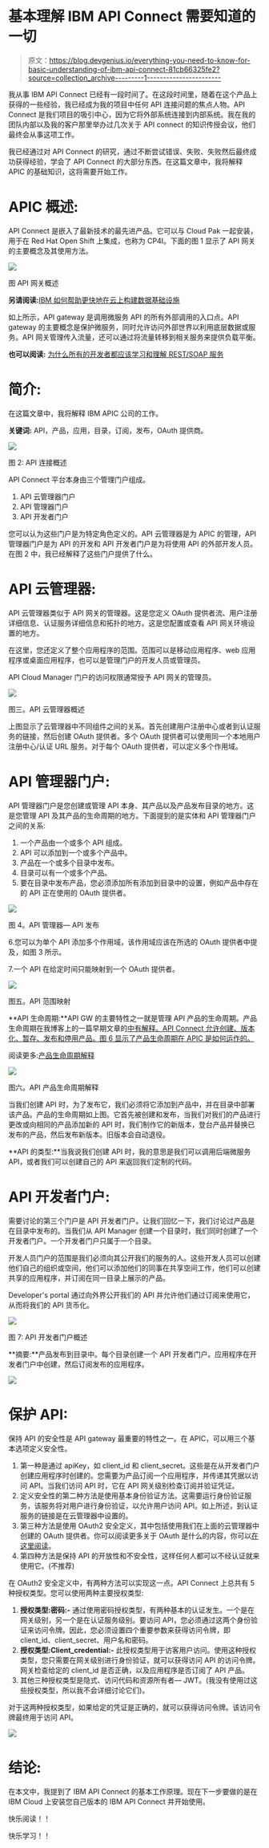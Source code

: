 # 基本理解 IBM API Connect 需要知道的一切

> 原文：<https://blog.devgenius.io/everything-you-need-to-know-for-basic-understanding-of-ibm-api-connect-81cb66325fe2?source=collection_archive---------1----------------------->

我从事 IBM API Connect 已经有一段时间了。在这段时间里，随着在这个产品上获得的一些经验，我已经成为我的项目中任何 API 连接问题的焦点人物。API Connect 是我们项目的吸引中心，因为它将外部系统连接到内部系统。我在我的团队内部以及我的客户那里举办过几次关于 API connect 的知识传授会议，他们最终会从事这项工作。

我已经通过对 API Connect 的研究，通过不断尝试错误、失败、失败然后最终成功获得经验，学会了 API Connect 的大部分东西。在这篇文章中，我将解释 APIC 的基础知识，这将需要开始工作。

# APIC 概述:

API Connect 是嵌入了最新技术的最先进产品。它可以与 Cloud Pak 一起安装，用于在 Red Hat Open Shift 上集成，也称为 CP4I。下面的图 1 显示了 API 网关的主要概念及其使用方法。

![](img/15cdc4580cecb4da5e1efaeec776d4b5.png)

图 API 网关概述

**另请阅读:**[IBM 如何帮助更快地在云上构建数据基础设施](https://medium.com/dev-genius/how-ibm-is-helping-build-data-infrastructure-on-cloud-faster-37997ce7b02e)

如上所示，API gateway 是调用微服务 API 的所有外部调用的入口点。API gateway 的主要概念是保护微服务，同时允许访问外部世界以利用底层数据或服务。API 网关管理传入流量，还可以通过将流量转移到相关服务来提供负载平衡。

**也可以阅读:** [为什么所有的开发者都应该学习和理解 REST/SOAP 服务](https://medium.com/dev-genius/why-all-the-developers-should-learn-and-understand-rest-soap-services-377c13388b5b)

# 简介:

在这篇文章中，我将解释 IBM APIC 公司的工作。

**关键词:** API，产品，应用，目录，订阅，发布，OAuth 提供商。

![](img/7c1744494aeea4051c7868303b9b1874.png)

图 2: API 连接概述

API Connect 平台本身由三个管理门户组成。

1.  API 云管理器门户
2.  API 管理器门户
3.  API 开发者门户

您可以认为这些门户是为特定角色定义的。API 云管理器是为 APIC 的管理，API 管理器门户是为 API 的开发和 API 开发者门户是为将使用 API 的外部开发人员。在图 2 中，我已经解释了这些门户提供了什么。

# **API 云管理器:**

API 云管理器类似于 API 网关的管理器。这是您定义 OAuth 提供者流、用户注册详细信息、认证服务详细信息和拓扑的地方。这是您配置或查看 API 网关环境设置的地方。

在这里，您还定义了整个应用程序的范围。范围可以是移动应用程序、web 应用程序或桌面应用程序，也可以是管理门户的开发人员或管理员。

API Cloud Manager 门户的访问权限通常授予 API 网关的管理员。

![](img/152dda85ab95f10291a1a2c231f46a02.png)

图三。API 云管理器概述

上图显示了云管理器中不同组件之间的关系。首先创建用户注册中心或者到认证服务的链接，然后创建 OAuth 提供者。多个 OAuth 提供者可以使用同一个本地用户注册中心/认证 URL 服务。对于每个 OAuth 提供者，可以定义多个作用域。

# **API 管理器门户:**

API 管理器门户是您创建或管理 API 本身、其产品以及产品发布目录的地方。这是您管理 API 及其产品的生命周期的地方。下面提到的是实体和 API 管理器门户之间的关系:

1.  一个产品由一个或多个 API 组成。
2.  API 可以添加到一个或多个产品中。
3.  产品在一个或多个目录中发布。
4.  目录可以有一个或多个产品。
5.  要在目录中发布产品，您必须添加所有添加到目录中的设置，例如产品中存在的 API 正在使用的 OAuth 提供者。

![](img/9ca68bdb6be2791b257b5578af566769.png)

图 4。API 管理器— API 发布

6.您可以为单个 API 添加多个作用域，该作用域应该在所选的 OAuth 提供者中提及，如图 3 所示。

7.一个 API 在给定时间只能映射到一个 OAuth 提供者。

![](img/fabbc0ec69d160262992ec5d4fc368f8.png)

图五。API 范围映射

**API 生命周期:**API GW 的主要特性之一就是管理 API 产品的生命周期。产品生命周期在我博客上的一篇早期文章的[中有解释。API Connect 允许创建、版本化、暂存、发布和停用产品。图 6 显示了产品生命周期在 APIC 是如何运作的。](https://medium.com/dev-genius/what-is-killedbygoogle-com-and-why-is-it-so-cool-d98e2c861f6b)

阅读更多:[产品生命周期解释](https://medium.com/dev-genius/what-is-killedbygoogle-com-and-why-is-it-so-cool-d98e2c861f6b)

![](img/4d6f92bba566f0b2d820bec8f7d7fc38.png)

图六。API 产品生命周期解释

当我们创建 API 时，为了发布它，我们必须将它添加到产品中，并在目录中部署该产品。产品的生命周期如上图。它首先被创建和发布，当我们对我们的产品进行更改或向相同的产品添加新的 API 时，我们制作它的新版本，登台产品并替换已发布的产品，然后发布新版本。旧版本会自动退役。

**API 的类型:**当我说我们创建 API 时，我的意思是我们可以调用后端微服务 API，或者我们可以创建自己的 API 来返回我们定制的代码。

# **API 开发者门户:**

需要讨论的第三个门户是 API 开发者门户。让我们回忆一下，我们讨论过产品是在目录中发布的。当我们从 API Manager 创建一个目录时，我们同时创建了一个开发者门户。一个开发者门户只属于一个目录。

开发人员门户的范围是我们必须向其公开我们的服务的人。这些开发人员可以创建他们自己的组织或空间，他们可以添加他们的同事在共享空间工作，他们可以创建共享的应用程序，并订阅在同一目录上展示的产品。

Developer's portal 通过向外界公开我们的 API 并允许他们通过订阅来使用它，从而将我们的 API 货币化。

![](img/badb715bd8ec7e54ca6f7a3da02da3eb.png)

图 7: API 开发者门户概述

**摘要:**产品发布到目录中。每个目录创建一个 API 开发者门户。应用程序在开发者门户中创建，然后订阅发布的应用程序。

![](img/c7343d834788bf076cb66e58a5e93539.png)

# 保护 API:

保持 API 的安全性是 API gateway 最重要的特性之一。在 APIC，可以用三个基本选项定义安全性。

1.  第一种是通过 apiKey，如 client_id 和 client_secret。这些是在从开发者门户创建应用程序时创建的。您需要为产品订阅一个应用程序，并传递其凭据以访问 API。当我们访问 API 时，它在 API 网关级别检查订阅并验证凭证。
2.  定义安全性的第二种方法是使用基本身份验证方法。这需要运行身份验证服务，该服务将对用户进行身份验证，以允许用户访问 API。如上所述，到认证服务的链接是在云管理器中设置的。
3.  第三种方法是使用 OAuth2 安全定义，其中包括使用我们在上面的云管理器中创建的 OAuth 提供者。你可以阅读更多关于 OAuth 是什么的内容，你可以[在这里阅读](https://www.csoonline.com/article/3216404/what-is-oauth-how-the-open-authorization-framework-works.html)。
4.  第四种方法是保持 API 的开放性和不安全性，这样任何人都可以不经认证就来使用它。(不推荐)

在 OAuth2 安全定义中，有两种方法可以实现这一点。API Connect 上总共有 5 种授权类型。您可以使用两种主要授权类型:

1.  **授权类型:密码:-** 通过使用密码授权类型，有两种基本的认证发生。一个是在网关级别，另一个是在认证服务级别。要访问 API，您必须通过这两个身份验证来访问令牌。因此，您必须设置四个重要参数来获得访问令牌，即 client_id、client_secret、用户名和密码。
2.  **授权类型:Client_credential:-** 此授权类型用于访客用户访问。使用这种授权类型，您只需要在网关级别进行身份验证，就可以获得访问 API 的访问令牌。网关检查给定的 client_id 是否正确，以及应用程序是否订阅了 API 产品。
3.  其他三种授权类型是隐式、访问代码和资源所有者— JWT。(我没有使用过这些授权类型，所以我不会详细讨论它们)。

对于这两种授权类型，如果给定的凭证是正确的，就可以获得访问令牌。该访问令牌最终用于访问 API。

![](img/ff609b4151be74693d9415e0120287fe.png)

# 结论:

在本文中，我提到了 IBM API Connect 的基本工作原理。现在下一步要做的是在 IBM Cloud 上安装您自己版本的 IBM API Connect 并开始使用。

快乐阅读！！

快乐学习！！